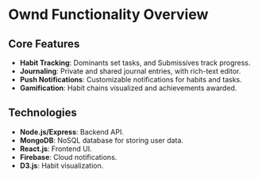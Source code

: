 # Ownd Functionality Overview

## Core Features
- **Habit Tracking**: Dominants set tasks, and Submissives track progress.
- **Journaling**: Private and shared journal entries, with rich-text editor.
- **Push Notifications**: Customizable notifications for habits and tasks.
- **Gamification**: Habit chains visualized and achievements awarded.

## Technologies
- **Node.js/Express**: Backend API.
- **MongoDB**: NoSQL database for storing user data.
- **React.js**: Frontend UI.
- **Firebase**: Cloud notifications.
- **D3.js**: Habit visualization.
